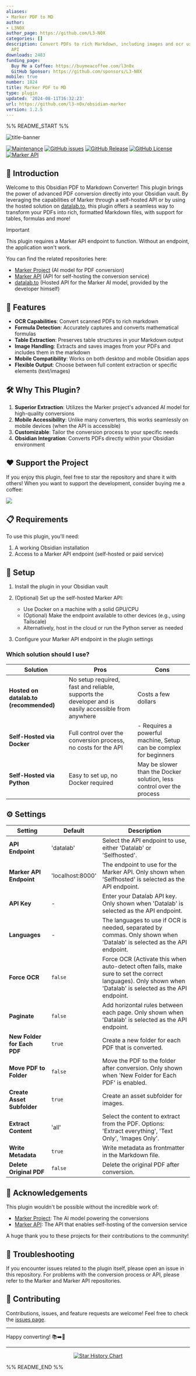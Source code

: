 ```yaml
---
aliases:
- Marker PDF to MD
author:
- L3N0X
author_page: https://github.com/L3-N0X
categories: []
description: Convert PDFs to rich Markdown, including images and ocr using the Marker
  API
downloads: 2483
funding_page:
  Buy Me a Coffee: https://buymeacoffee.com/l3n0x
  GitHub Sponsor: https://github.com/sponsors/L3-N0X
mobile: true
number: 1824
title: Marker PDF to MD
type: plugin
updated: '2024-08-11T16:32:23'
url: https://github.com/l3-n0x/obsidian-marker
version: 1.2.5
---
```


%% README_START %%

![title-banner](https://raw.githubusercontent.com/l3-n0x/obsidian-marker/HEAD/assets/title-banner.png)

[![Maintenance](https://img.shields.io/badge/Maintained-yes-a27ded.svg)](https://GitHub.com/L3-N0X/obsidian-marker/graphs/commit-activity)
[![GitHub issues](https://img.shields.io/github/issues/L3-N0X/obsidian-marker.svg?color=a27ded)](https://github.com/L3-N0X/obsidian-marker/issues)
[![GitHub Release](https://img.shields.io/github/v/release/L3-N0X/obsidian-marker?color=a27ded&link=https%3A%2F%2Fgithub.com%2FL3-N0X%2Fobsidian-marker%2Freleases)](https://github.com/L3-N0X/obsidian-marker/releases)
[![GitHub License](https://img.shields.io/github/license/L3-N0X/obsidian-marker?color=a27ded)](https://github.com/L3-N0X/obsidian-marker/blob/master/LICENSE)
[![Marker API](https://img.shields.io/badge/Marker%20API-Required-a27ded.svg)](https://github.com/adithya-s-k/marker-api)

## 🌟 Introduction

Welcome to this Obsidian PDF to Markdown Converter! This plugin brings the power of advanced PDF conversion directly into your Obsidian vault. By leveraging the capabilities of Marker through a self-hosted API or by using the hosted solution on [datalab.to](https://www.datalab.to/), this plugin offers a seamless way to transform your PDFs into rich, formatted Markdown files, with support for tables, formulas and more!

> [!IMPORTANT]
> This plugin requires a Marker API endpoint to function. Without an endpoint, the application won't work.

You can find the related repositories here:

- [Marker Project](https://github.com/VikParuchuri/marker) (AI model for PDF conversion)
- [Marker API](https://github.com/adithya-s-k/marker-api) (API for self-hosting the conversion service)
- [datalab.to](https://www.datalab.to/) (Hosted API for the Marker AI model, provided by the developer himself)

## 🚀 Features

- **OCR Capabilities**: Convert scanned PDFs to rich markdown
- **Formula Detection**: Accurately captures and converts mathematical formulas
- **Table Extraction**: Preserves table structures in your Markdown output
- **Image Handling**: Extracts and saves images from your PDFs and includes them in the markdown
- **Mobile Compatibility**: Works on both desktop and mobile Obsidian apps
- **Flexible Output**: Choose between full content extraction or specific elements (text/images)

## 🛠 Why This Plugin?

1. **Superior Extraction**: Utilizes the Marker project's advanced AI model for high-quality conversions
2. **Mobile Accessibility**: Unlike many converters, this works seamlessly on mobile devices (when the API is accessible)
3. **Customizable**: Tailor the conversion process to your specific needs
4. **Obsidian Integration**: Converts PDFs directly within your Obsidian environment

## ♥️ Support the Project

If you enjoy this plugin, feel free to star the repository and share it with others!
When you want to support the development, consider buying me a coffee:

<a href="https://www.buymeacoffee.com/l3n0x"><img src="https://img.buymeacoffee.com/button-api/?slug=l3n0x&font_family=Inter&button_colour=FFDD00"></a>

## 📋 Requirements

To use this plugin, you'll need:

1. A working Obsidian installation
2. Access to a Marker API endpoint (self-hosted or paid service)

## 🔧 Setup

1. Install the plugin in your Obsidian vault
2. (Optional) Set up the self-hosted Marker API:

   - Use Docker on a machine with a solid GPU/CPU
   - (Optional) Make the endpoint available to other devices (e.g., using Tailscale)
   - Alternatively, host in the cloud or run the Python server as needed
3. Configure your Marker API endpoint in the plugin settings

### Which solution should I use?

| Solution          | Pros                                             | Cons                                                                 |
| ----------------- | ------------------------------------------------ | -------------------------------------------------------------------- |
| **Hosted on datalab.to (recommended)** | No setup required, fast and reliable, supports the developer and is easily accessible from anywhere | Costs a few dollars |
| **Self-Hosted via Docker** | Full control over the conversion process, no costs for the API | - Requires a powerful machine, Setup can be complex for beginners |
| **Self-Hosted via Python** | Easy to set up, no Docker required | May be slower than the Docker solution, less control over the process |

## ⚙️ Settings

| Setting | Default | Description |
| --- | --- | --- |
| **API Endpoint** | 'datalab' | Select the API endpoint to use, either 'Datalab' or 'Selfhosted'. |
| **Marker API Endpoint** | 'localhost:8000' | The endpoint to use for the Marker API. Only shown when 'Selfhosted' is selected as the API endpoint. |
| **API Key** | - | Enter your Datalab API key. Only shown when 'Datalab' is selected as the API endpoint. |
| **Languages** | - | The languages to use if OCR is needed, separated by commas. Only shown when 'Datalab' is selected as the API endpoint. |
| **Force OCR** | `false` | Force OCR (Activate this when auto-detect often fails, make sure to set the correct languages). Only shown when 'Datalab' is selected as the API endpoint. |
| **Paginate** | `false` | Add horizontal rules between each page. Only shown when 'Datalab' is selected as the API endpoint. |
| **New Folder for Each PDF** | `true` | Create a new folder for each PDF that is converted. |
| **Move PDF to Folder** | `false` | Move the PDF to the folder after conversion. Only shown when 'New Folder for Each PDF' is enabled. |
| **Create Asset Subfolder** | `true` | Create an asset subfolder for images. |
| **Extract Content** | 'all' | Select the content to extract from the PDF. Options: 'Extract everything', 'Text Only', 'Images Only'. |
| **Write Metadata** | `true` | Write metadata as frontmatter in the Markdown file. |
| **Delete Original PDF** | `false` | Delete the original PDF after conversion. |

## 🙏 Acknowledgements

This plugin wouldn't be possible without the incredible work of:

- [Marker Project](https://github.com/VikParuchuri/marker): The AI model powering the conversions
- [Marker API](https://github.com/adithya-s-k/marker-api): The API that enables self-hosting of the conversion service

A huge thank you to these projects for their contributions to the community!

## 🐛 Troubleshooting

If you encounter issues related to the plugin itself, please open an issue in this repository. For problems with the conversion process or API, please refer to the Marker and Marker API repositories.

## 🤝 Contributing

Contributions, issues, and feature requests are welcome! Feel free to check the [issues page](https://github.com/L3-N0X/obsidian-marker/issues).

---

Happy converting! 📚➡️📝

---

<p align="center">
  <a href="https://l3n0x.eu5.org">
    <img src="https://api.star-history.com/svg?repos=l3-n0x/obsidian-marker&type=Date" alt="Star History Chart">
  </a>
</p>


%% README_END %%